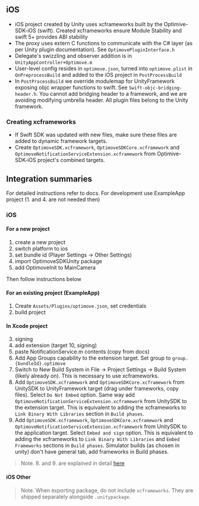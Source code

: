 ## iOS

- iOS project created by Unity uses xcframeworks built by the Optimive-SDK-iOS (swift). Created xcframeworks ensure Module Stability and swift 5+ provides ABI stability
- The proxy uses extern C functions to communicate with the C# layer (as per Unity plugin documentation). See `OptimovePluginInterface.h`
- Delegate's swizzling and observer addition is in `UnityAppController+Optimove.m`
- User-level config resides in `optimove.json`, turned into `optimove.plist` in `OnPreprocessBuild` and added to the iOS project in `PostProcessBuild`
- In `PostProcessBuild` we override modulemap for UnityFramework exposing objc wrapper functions to swift. See `Swift-objc-bridging-header.h`. You cannot add bridging header to a framework, and we are avoiding modifying umbrella header. All plugin files belong to the Unity framework.

### Creating xcframeworks

- If Swift SDK was updated with new files, make sure these files are added to dynamic framework targets.
- Create `OptimoveSDK.xcframework`, `OptimoveSDKCore.xcframework` and `OptimoveNotificationServiceExtension.xcframework` from Optimive-SDK-iOS project's combined targets.

## Integration summaries

For detailed instructions refer to docs. For development use ExampleApp project (1. and 4. are not needed then)

### iOS

#### For a new project

1. create a new project
2. switch platform to ios
3. set bundle id (Player Settings -> Other Settings)
4. import OptimoveSDKUnity package
5. add OptimoveInit to MainCamera

Then follow instructions below

#### For an existing project (ExampleApp)

1. Create `Assets/Plugins/optimove.json`, set credentials
2. build project

#### In Xcode project

3. signing
4. add extension (target 10, signing)
5. paste NotificationService.m contents (copy from docs)
6. Add App Groups capability to the extension target. Set group to `group.{bundleId}.optimove`
7. Switch to New Build System in File -> Project Settings -> Build System (likely already on). This is necessary to use xcframeworks.
8. Add `OptimoveSDK.xcframework` and `OptimoveSDKCore.xcframework` from UnitySDK to UnityFramework target (drag under frameworks, copy files). Select `Do Not Embed` option. Same way add `OptimoveNotificationServiceExtension.xcframework` from UnitySDK to the extension target. This is equivalent to adding the xcframeworks to `Link Binary With Libraries` section in `Build phases`.
9. Add `OptimoveSDK.xcframework`, `OptimoveSDKCore.xcframework` and `OptimoveNotificationServiceExtension.xcframework` from UnitySDK to the application target. Select `Embed and sign` option. This is equivalent to adding the xcframeworks to `Link Binary With Libraries` and `Embed Frameworks` sections in `Build phases`. Simulator builds (as chosen in unity) don't have general tab, add frameworks in Build phases.
> Note. 8. and 9. are explained in detail [here](https://docs.leanplum.com/changelog/unity-ios-xcode-123-and-new-build-system)

#### iOS Other

> Note. When exporting package, do not include `xcframeworks`. They are shipped separately alongside `.unitypackage`.
